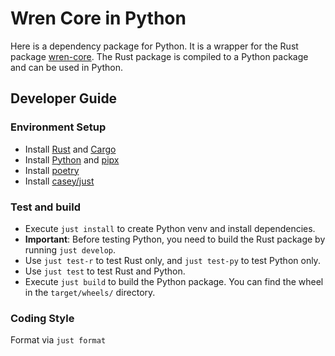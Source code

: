 # Wren Core in Python

Here is a dependency package for Python. It is a wrapper for the Rust package [wren-core](../wren-core). The Rust package is compiled to a Python package and can be used in Python.

## Developer Guide

### Environment Setup

- Install [Rust](https://www.rust-lang.org/tools/install) and [Cargo](https://doc.rust-lang.org/cargo/getting-started/installation.html)
- Install [Python](https://www.python.org/downloads/) and [pipx](https://pipx.pypa.io/)
- Install [poetry](https://github.com/python-poetry/poetry)
- Install [casey/just](https://github.com/casey/just)

### Test and build

- Execute `just install` to create Python venv and install dependencies.
- **Important**: Before testing Python, you need to build the Rust package by running `just develop`.
- Use `just test-r` to test Rust only, and `just test-py` to test Python only.
- Use `just test` to test Rust and Python.
- Execute `just build` to build the Python package. You can find the wheel in the `target/wheels/` directory.

### Coding Style

Format via `just format`
